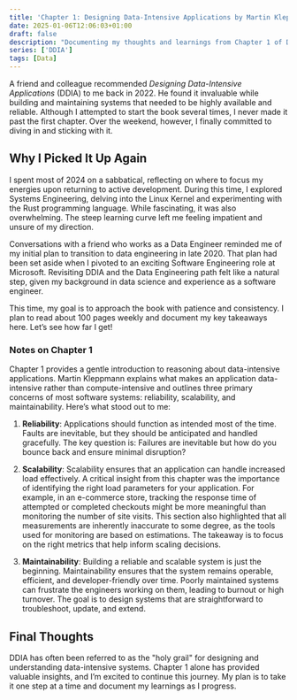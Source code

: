 ```yaml
---
title: 'Chapter 1: Designing Data-Intensive Applications by Martin Kleppmann'
date: 2025-01-06T12:06:03+01:00
draft: false
description: "Documenting my thoughts and learnings from Chapter 1 of DDIA"
series: ['DDIA']
tags: [Data]
---
```


A friend and colleague recommended _Designing Data-Intensive Applications_ (DDIA) to me back in 2022. He found it invaluable while building and maintaining systems that needed to be highly available and reliable. Although I attempted to start the book several times, I never made it past the first chapter. Over the weekend, however, I finally committed to diving in and sticking with it.

## Why I Picked It Up Again

I spent most of 2024 on a sabbatical, reflecting on where to focus my energies upon returning to active development. During this time, I explored Systems Engineering, delving into the Linux Kernel and experimenting with the Rust programming language. While fascinating, it was also overwhelming. The steep learning curve left me feeling impatient and unsure of my direction.

Conversations with a friend who works as a Data Engineer reminded me of my initial plan to transition to data engineering in late 2020. That plan had been set aside when I pivoted to an exciting Software Engineering role at Microsoft. Revisiting DDIA and the Data Engineering path felt like a natural step, given my background in data science and experience as a software engineer.

This time, my goal is to approach the book with patience and consistency. I plan to read about 100 pages weekly and document my key takeaways here. Let’s see how far I get!

### Notes on Chapter 1

Chapter 1 provides a gentle introduction to reasoning about data-intensive applications. Martin Kleppmann explains what makes an application data-intensive rather than compute-intensive and outlines three primary concerns of most software systems: reliability, scalability, and maintainability. Here’s what stood out to me:

1. **Reliability**: Applications should function as intended most of the time. Faults are inevitable, but they should be anticipated and handled gracefully. The key question is: Failures are inevitable but how do you bounce back and ensure minimal disruption?

1. **Scalability**: Scalability ensures that an application can handle increased load effectively. A critical insight from this chapter was the importance of identifying the right load parameters for your application. For example, in an e-commerce store, tracking the response time of attempted or completed checkouts might be more meaningful than monitoring the number of site visits. This section also highlighted that all measurements are inherently inaccurate to some degree, as the tools used for monitoring are based on estimations. The takeaway is to focus on the right metrics that help inform scaling decisions.

1. **Maintainability**: Building a reliable and scalable system is just the beginning. Maintainability ensures that the system remains operable, efficient, and developer-friendly over time. Poorly maintained systems can frustrate the engineers working on them, leading to burnout or high turnover. The goal is to design systems that are straightforward to troubleshoot, update, and extend.

## Final Thoughts

DDIA has often been referred to as the "holy grail" for designing and understanding data-intensive systems. Chapter 1 alone has provided valuable insights, and I’m excited to continue this journey. My plan is to take it one step at a time and document my learnings as I progress.
